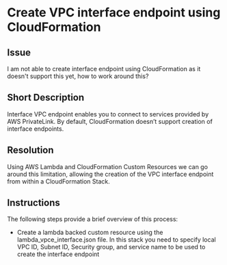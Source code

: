 # Create VPC interface endpoint using CloudFormation
## Issue 
I am not able to create interface endpoint using CloudFormation as it doesn't support this yet, how to work around this?
## Short Description
Interface VPC endpoint enables you to connect to services provided by AWS PrivateLink. By default, CloudFormation doesn’t support creation of interface endpoints.
## Resolution 
Using AWS Lambda and CloudFormation Custom Resources we can go around this limitation, allowing the creation of the VPC interface endpoint from within a CloudFormation Stack.
## Instructions 
The following steps provide a brief overview of this process:
* Create a lambda backed custom resource using the lambda_vpce_interface.json file. In this stack you need to specify local VPC ID, Subnet ID, Security group, and service name to be used to create the interface endpoint
